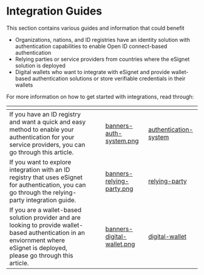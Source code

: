 # Integration Guides

This section contains various guides and information that could benefit

* Organizations, nations, and ID registries have an identity solution with authentication capabilities to enable Open ID connect-based authentication
* Relying parties or service providers from countries where the eSignet solution is deployed
* Digital wallets who want to integrate with eSignet and provide wallet-based authentication solutions or store verifiable credentials in their wallets

For more information on how to get started with integrations, read through:

<table data-card-size="large" data-view="cards"><thead><tr><th></th><th data-hidden></th><th data-hidden></th><th data-hidden data-card-cover data-type="files"></th><th data-hidden data-card-target data-type="content-ref"></th></tr></thead><tbody><tr><td>If you have an ID registry and want a quick and easy method to enable your authentication for your service providers, you can go through this article.</td><td></td><td></td><td><a href="../.gitbook/assets/banners-auth-system.png">banners-auth-system.png</a></td><td><a href="authentication-system/">authentication-system</a></td></tr><tr><td>If you want to explore integration with an ID registry that uses eSignet for authentication, you can go through the relying-party integration guide.</td><td></td><td></td><td><a href="../.gitbook/assets/banners-relying-party.png">banners-relying-party.png</a></td><td><a href="relying-party/">relying-party</a></td></tr><tr><td>If you are a wallet-based solution provider and are looking to provide wallet-based authentication in an enviornment where eSignet is deployed, please go through this article.</td><td></td><td></td><td><a href="../.gitbook/assets/banners-digital-wallet.png">banners-digital-wallet.png</a></td><td><a href="digital-wallet/">digital-wallet</a></td></tr></tbody></table>

